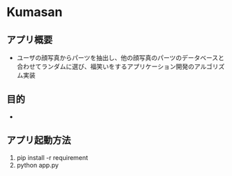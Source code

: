 # Kumasan

## アプリ概要
- ユーザの顔写真からパーツを抽出し、他の顔写真のパーツのデータベースと合わせてランダムに選び、福笑いをするアプリケーション開発のアルゴリズム実装

## 目的
- 

## アプリ起動方法
1. pip install -r requirement
2. python app.py
